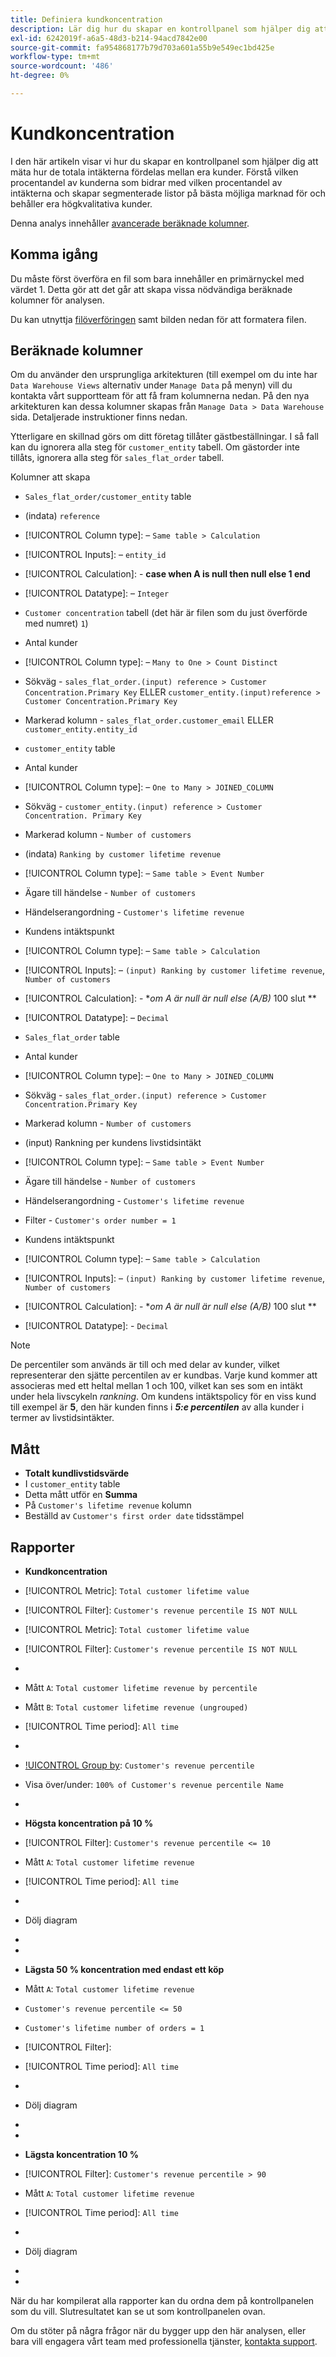```yaml
---
title: Definiera kundkoncentration
description: Lär dig hur du skapar en kontrollpanel som hjälper dig att mäta hur de totala intäkterna fördelas mellan era kunder.
exl-id: 6242019f-a6a5-48d3-b214-94acd7842e00
source-git-commit: fa954868177b79d703a601a55b9e549ec1bd425e
workflow-type: tm+mt
source-wordcount: '486'
ht-degree: 0%

---
```


# Kundkoncentration

I den här artikeln visar vi hur du skapar en kontrollpanel som hjälper dig att mäta hur de totala intäkterna fördelas mellan era kunder. Förstå vilken procentandel av kunderna som bidrar med vilken procentandel av intäkterna och skapar segmenterade listor på bästa möjliga marknad för och behåller era högkvalitativa kunder.

Denna analys innehåller [avancerade beräknade kolumner](../data-warehouse-mgr/adv-calc-columns.md).

## Komma igång

Du måste först överföra en fil som bara innehåller en primärnyckel med värdet 1. Detta gör att det går att skapa vissa nödvändiga beräknade kolumner för analysen.

Du kan utnyttja [filöverföringen](../importing-data/connecting-data/using-file-uploader.md) samt bilden nedan för att formatera filen.

## Beräknade kolumner

Om du använder den ursprungliga arkitekturen (till exempel om du inte har `Data Warehouse Views` alternativ under `Manage Data` på menyn) vill du kontakta vårt supportteam för att få fram kolumnerna nedan. På den nya arkitekturen kan dessa kolumner skapas från `Manage Data > Data Warehouse` sida. Detaljerade instruktioner finns nedan.

Ytterligare en skillnad görs om ditt företag tillåter gästbeställningar. I så fall kan du ignorera alla steg för `customer_entity` tabell. Om gästorder inte tillåts, ignorera alla steg för `sales_flat_order` tabell.

Kolumner att skapa

* `Sales_flat_order/customer_entity` table
* (indata) `reference`
* [!UICONTROL Column type]: – `Same table > Calculation`
* [!UICONTROL Inputs]: – `entity_id`
* [!UICONTROL Calculation]: - **case when A is null then null else 1 end**
* [!UICONTROL Datatype]: – `Integer`

* `Customer concentration` tabell (det här är filen som du just överförde med numret) `1`)
* Antal kunder
* [!UICONTROL Column type]: – `Many to One > Count Distinct`
* Sökväg - `sales_flat_order.(input) reference > Customer Concentration.Primary Key` ELLER `customer_entity.(input)reference > Customer Concentration.Primary Key`
* Markerad kolumn - `sales_flat_order.customer_email` ELLER `customer_entity.entity_id`

* `customer_entity` table
* Antal kunder
* [!UICONTROL Column type]: – `One to Many > JOINED_COLUMN`
* Sökväg - `customer_entity.(input) reference > Customer Concentration. Primary Key`
* Markerad kolumn - `Number of customers`

* (indata) `Ranking by customer lifetime revenue`
* [!UICONTROL Column type]: – `Same table > Event Number`
* Ägare till händelse - `Number of customers`
* Händelserangordning - `Customer's lifetime revenue`

* Kundens intäktspunkt
* [!UICONTROL Column type]: – `Same table > Calculation`
* [!UICONTROL Inputs]: – `(input) Ranking by customer lifetime revenue`, `Number of customers`
* [!UICONTROL Calculation]: - **om A är null är null else (A/B)* 100 slut **
* [!UICONTROL Datatype]: – `Decimal`

* `Sales_flat_order` table
* Antal kunder
* [!UICONTROL Column type]: – `One to Many > JOINED_COLUMN`
* Sökväg - `sales_flat_order.(input) reference > Customer Concentration.Primary Key`
* Markerad kolumn - `Number of customers`

* (input) Rankning per kundens livstidsintäkt
* [!UICONTROL Column type]: – `Same table > Event Number`
* Ägare till händelse - `Number of customers`
* Händelserangordning - `Customer's lifetime revenue`
* Filter - `Customer's order number = 1`

* Kundens intäktspunkt
* [!UICONTROL Column type]: – `Same table > Calculation`
* [!UICONTROL Inputs]: – `(input) Ranking by customer lifetime revenue`, `Number of customers`
* [!UICONTROL Calculation]: - **om A är null är null else (A/B)* 100 slut **
* [!UICONTROL Datatype]: - `Decimal`

>[!NOTE]
>
>De percentiler som används är till och med delar av kunder, vilket representerar den sjätte percentilen av er kundbas. Varje kund kommer att associeras med ett heltal mellan 1 och 100, vilket kan ses som en intäkt under hela livscykeln *rankning*. Om kundens intäktspolicy för en viss kund till exempel är **5**, den här kunden finns i ***5:e percentilen*** av alla kunder i termer av livstidsintäkter.

## Mått

* **Totalt kundlivstidsvärde**
* I `customer_entity` table
* Detta mått utför en **Summa**
* På `Customer's lifetime revenue` kolumn
* Beställd av `Customer's first order date` tidsstämpel

## Rapporter

* **Kundkoncentration**
* [!UICONTROL Metric]: `Total customer lifetime value`
* [!UICONTROL Filter]: `Customer's revenue percentile IS NOT NULL`

* [!UICONTROL Metric]: `Total customer lifetime value`
* [!UICONTROL Filter]: `Customer's revenue percentile IS NOT NULL`

* 
   [!UICONTROL Group by]: `Independent`
* Mått `A`: `Total customer lifetime revenue by percentile`
* Mått `B`: `Total customer lifetime revenue (ungrouped)`
* [!UICONTROL Time period]: `All time`
* 
   [!UICONTROL Interval]: `None`
* [!UICONTROL Group by]: `Customer's revenue percentile`
* Visa över/under: `100% of Customer's revenue percentile Name`
* 

   [!UICONTROL Chart type]: `Line`

* **Högsta koncentration på 10 %**
* [!UICONTROL Filter]: `Customer's revenue percentile <= 10`

* Mått `A`: `Total customer lifetime revenue`
* [!UICONTROL Time period]: `All time`
* 
   [!UICONTROL Interval]: `None`
* Dölj diagram
* 
   [!UICONTROL Group by]: `Email`
* 

   [!UICONTROL Chart type]: `Table`

* **Lägsta 50 % koncentration med endast ett köp**

* Mått `A`: `Total customer lifetime revenue`
* `Customer's revenue percentile <= 50`
* `Customer's lifetime number of orders = 1`
* [!UICONTROL Filter]:

* [!UICONTROL Time period]: `All time`
* 
   [!UICONTROL Interval]: `None`
* Dölj diagram
* 
   [!UICONTROL Group by]: `Email`
* 

   [!UICONTROL Chart type]: `Table`

* **Lägsta koncentration 10 %**
* [!UICONTROL Filter]: `Customer's revenue percentile > 90`

* Mått `A`: `Total customer lifetime revenue`
* [!UICONTROL Time period]: `All time`
* 
   [!UICONTROL Interval]: `None`
* Dölj diagram
* 
   [!UICONTROL Group by]: `Email`
* 

   [!UICONTROL Chart type]: `Table`

När du har kompilerat alla rapporter kan du ordna dem på kontrollpanelen som du vill. Slutresultatet kan se ut som kontrollpanelen ovan.

Om du stöter på några frågor när du bygger upp den här analysen, eller bara vill engagera vårt team med professionella tjänster, [kontakta support](https://experienceleague.adobe.com/docs/commerce-knowledge-base/kb/troubleshooting/miscellaneous/mbi-service-policies.html?lang=en).
